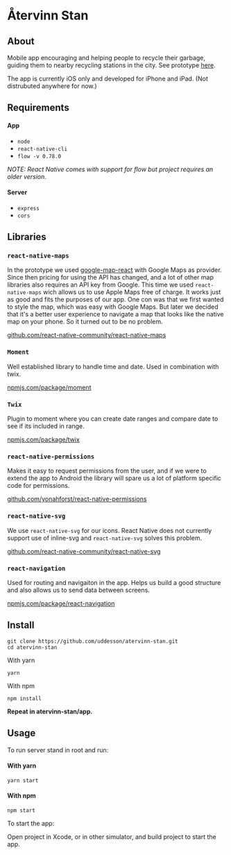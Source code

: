 # Återvinn Stan

## About

Mobile app encouraging and helping people to recycle their garbage, guiding them to nearby recycling stations in the city. See prototype [here](https://github.com/uddesson/atervinn-stan-prototype).

The app is currently iOS only and developed for iPhone and iPad. (Not distrubuted anywhere for now.)

## Requirements

#### App

- `node`
- `react-native-cli`
- `flow -v 0.78.0`

_NOTE: React Native comes with support for flow but project requires an older version._

#### Server

- `express`
- `cors`

## Libraries

### `react-native-maps`

In the prototype we used [google-map-react](https://github.com/google-map-react/google-map-react) with Google Maps as provider. Since then pricing for using the API has changed, and a lot of other map libraries also requires an API key from Google. This time we used `react-native-maps` wich allows us to use Apple Maps free of charge. It works just as good and fits the purposes of our app. One con was that we first wanted to style the map, which was easy with Google Maps. But later we decided that it's a better user experience to navigate a map that looks like the native map on your phone. So it turned out to be no problem.

[github.com/react-native-community/react-native-maps](https://github.com/react-native-community/react-native-maps)

### `Moment`

Well established library to handle time and date. Used in combination with twix.

[npmjs.com/package/moment](https://www.npmjs.com/package/moment)

### `Twix`

Plugin to moment where you can create date ranges and compare date to see if its included in range.

[npmjs.com/package/twix](https://www.npmjs.com/package/twix)

### `react-native-permissions`

Makes it easy to request permissions from the user, and if we were to extend the app to Android the library will spare us a lot of platform specific code for permissions.

[github.com/yonahforst/react-native-permissions](https://github.com/yonahforst/react-native-permissions)

### `react-native-svg`

We use `react-native-svg` for our icons. React Native does not currently support use of inline-svg and `react-native-svg` solves this problem.

[github.com/react-native-community/react-native-svg](https://github.com/react-native-community/react-native-svg)

### `react-navigation`

Used for routing and navigaiton in the app. Helps us build a good structure and also allows us to send data between screens.

[npmjs.com/package/react-navigation](https://www.npmjs.com/package/react-navigation)

## Install

```
git clone https://github.com/uddesson/atervinn-stan.git
cd atervinn-stan
```

With yarn

```
yarn
```

With npm

```
npm install
```

**Repeat in atervinn-stan/app.**

## Usage

To run server stand in root and run:

#### With yarn

```
yarn start
```

#### With npm

```
npm start
```

To start the app:

Open project in Xcode, or in other simulator, and build project to start the app.
